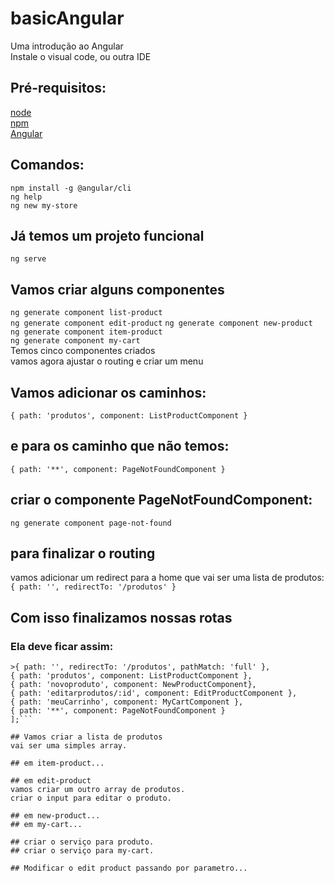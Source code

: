 # basicAngular  
Uma introdução ao Angular   
Instale o visual code, ou outra IDE

## Pré-requisitos:  
[node](https://nodejs.org/en/)  
[npm](https://www.npmjs.com/)  
[Angular](https://angular.io/)

## Comandos: 
`npm install -g @angular/cli`  
`ng help`  
`ng new my-store`

## Já temos um projeto funcional  
`ng serve`

## Vamos criar alguns componentes  
`ng generate component list-product`  
`ng generate component edit-product`
`ng generate component new-product`  
`ng generate component item-product`  
`ng generate component my-cart`  
Temos cinco componentes criados  
vamos agora ajustar o routing e criar um menu

## Vamos adicionar os caminhos:  
`{ path: 'produtos', component: ListProductComponent }`

## e para os caminho que não temos:  
`{ path: '**', component: PageNotFoundComponent }`

## criar o componente PageNotFoundComponent:  
`ng generate component page-not-found`

## para finalizar o routing  
vamos adicionar um redirect para a home que vai ser uma lista de produtos:  
`{ path: '', redirectTo: '/produtos' }`

## Com isso finalizamos nossas rotas
### Ela deve ficar assim:

```const routes: Routes = [  
>{ path: '', redirectTo: '/produtos', pathMatch: 'full' },  
{ path: 'produtos', component: ListProductComponent },  
{ path: 'novoproduto', component: NewProductComponent},  
{ path: 'editarprodutos/:id', component: EditProductComponent },  
{ path: 'meuCarrinho', component: MyCartComponent },  
{ path: '**', component: PageNotFoundComponent }  
];```  

## Vamos criar a lista de produtos
vai ser uma simples array.

## em item-product...

## em edit-product 
vamos criar um outro array de produtos.
criar o input para editar o produto.

## em new-product...
## em my-cart...

## criar o serviço para produto.
## criar o serviço para my-cart.

## Modificar o edit product passando por parametro...

